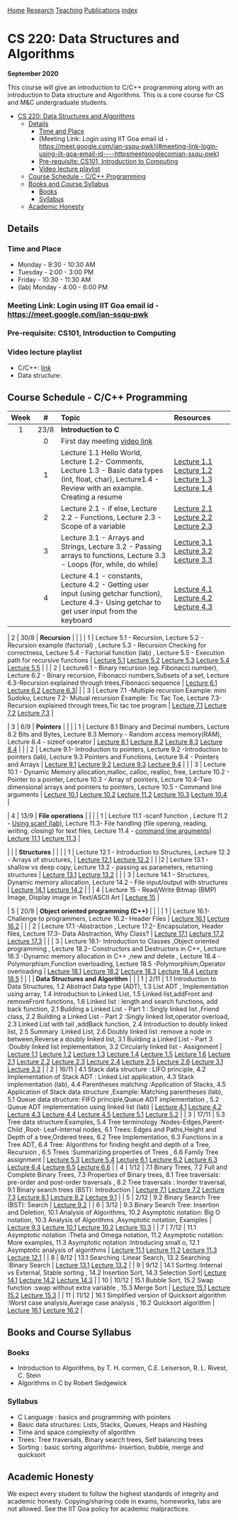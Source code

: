 [Home](http://www.iitgoa.ac.in/~sreejithav/index.html#home) [Research](http://www.iitgoa.ac.in/~sreejithav/index.html#research)
[Teaching](http://www.iitgoa.ac.in/~sreejithav/index.html#teaching)
[Publications](http://www.iitgoa.ac.in/~sreejithav/index.html#publications)
[index](http://www.iitgoa.ac.in/~sreejithav/index.html#links)

# CS 220: Data Structures and Algorithms

**September 2020**

This course will give an introduction to C/C++ programming along with an introduction to Data structure and Algorithms. This is a core course for CS and M&C undergraduate students.

- [CS 220: Data Structures and Algorithms](#cs-220-data-structures-and-algorithms)
	- [Details](#details)
		- [Time and Place](#time-and-place)
		- [Meeting Link: Login using IIT Goa email id -  https://meet.google.com/ian-ssqu-pwk](#meeting-link-login-using-iit-goa-email-id----httpsmeetgooglecomian-ssqu-pwk)
		- [Pre-requisite: CS101, Introduction to Computing](#pre-requisite-cs101-introduction-to-computing)
		- [Video lecture playlist](#video-lecture-playlist)
	- [Course Schedule - C/C++ Programming](#course-schedule---cc-programming)
	- [Books and Course Syllabus](#books-and-course-syllabus)
		- [Books](#books)
		- [Syllabus](#syllabus)
	- [Academic Honesty](#academic-honesty)

## Details
### Time and Place
- Monday - 9:30 - 10:30 AM
- Tuesday - 2:00 - 3:00 PM
- Friday - 10:30 - 11:30 AM
- (lab) Monday - 4:00 - 6:00 PM
  
### Meeting Link: Login using IIT Goa email id -  https://meet.google.com/ian-ssqu-pwk

### Pre-requisite: CS101, Introduction to Computing

### Video lecture playlist
- C/C++: [link](https://www.youtube.com/watch?v=A9-HC0uBzJA&list=PLgOvAyZGFRoQZ0J5ggw5qyJ1h4Bzi_Tef)
- Data structure: 

				
## Course Schedule - C/C++ Programming
| Week  | # | Topic | Resources |
| :---: | :---: | :------------------------------------------------------------------------------------------------- | :------------------------------------------------------------------------------------- |
|	1 	|	23/8	| **Introduction to C** |		|
|		|	0	| First day meeting [video link](https://drive.google.com/file/d/1Tw2BlQgWq3CHNpW4PGrouEMNiVda-_71/view?usp=sharing)	|	|
|     |  1  | Lecture 1.1 Hello World, Lecture 1.2- Comments, Lecture 1.3 - Basic data types (int, float, char), Lecture1.4 - Review with an example. Creating a resume| [Lecture 1.1](https://www.youtube.com/watch?v=A9-HC0uBzJA&list=PLgOvAyZGFRoQZ0J5ggw5qyJ1h4Bzi_Tef&index=1) [Lecture 1.2](https://www.youtube.com/watch?v=tdw_nGQGmt4&list=PLgOvAyZGFRoQZ0J5ggw5qyJ1h4Bzi_Tef&index=2) [Lecture 1.3](https://www.youtube.com/watch?v=z9x6SZzqiiU&list=PLgOvAyZGFRoQZ0J5ggw5qyJ1h4Bzi_Tef&index=3) [Lecture 1.4](https://www.youtube.com/watch?v=L5i_aj0sj1Q&list=PLgOvAyZGFRoQZ0J5ggw5qyJ1h4Bzi_Tef&index=4) |
|      |  2  | Lecture 2.1 - if else, Lecture 2.2 - Functions, Lecture 2.3 - Scope of a variable | [Lecture 2.1](https://www.youtube.com/watch?v=mUlcWRMWA0A&list=PLgOvAyZGFRoQZ0J5ggw5qyJ1h4Bzi_Tef&index=5) [Lecture 2.2](https://www.youtube.com/watch?v=dQ1WHPr_3O8&list=PLgOvAyZGFRoQZ0J5ggw5qyJ1h4Bzi_Tef&index=6) [Lecture 2.3](https://www.youtube.com/watch?v=NBa2UTgA8AU&list=PLgOvAyZGFRoQZ0J5ggw5qyJ1h4Bzi_Tef&index=7)|
|     | 3   | Lecture 3.1 - Arrays and Strings, Lecture 3.2 - Passing arrays to functions, Lecture 3.3 - Loops (for, while, do while) | [Lecture 3.1](https://www.youtube.com/watch?v=bJRyCCsy9WM&list=PLgOvAyZGFRoQZ0J5ggw5qyJ1h4Bzi_Tef&index=8) [Lecture 3.2](https://www.youtube.com/watch?v=-O5gXYTdS5w&list=PLgOvAyZGFRoQZ0J5ggw5qyJ1h4Bzi_Tef&index=9) [Lecture 3.3](https://www.youtube.com/watch?v=45V_1eut2Ro&list=PLgOvAyZGFRoQZ0J5ggw5qyJ1h4Bzi_Tef&index=10) |
|		|	4	| Lecture 4.1 - constants, Lecture 4.2 - Getting user input (using getchar function), Lecture 4.3- Using getchar to get user input from the keyboard  | [Lecture 4.1](https://www.youtube.com/watch?v=epnfZ_vuTM8&list=PLgOvAyZGFRoQZ0J5ggw5qyJ1h4Bzi_Tef&index=11) [Lecture 4.2](https://www.youtube.com/watch?v=wQqhN_H-Wjs&list=PLgOvAyZGFRoQZ0J5ggw5qyJ1h4Bzi_Tef&index=12) [Lecture 4.3](https://www.youtube.com/watch?v=-pcDf8ZKNq0&list=PLgOvAyZGFRoQZ0J5ggw5qyJ1h4Bzi_Tef&index=13) |

|	2 	|	30/8	| **Recursion** |		|
|  | 1 | Lecture 5.1 - Recursion, Lecture 5.2 - Recursion example (factorial) , Lecture 5.3 - Recursion Checking for correctness, Lecture 5.4 - Factorial function (lab) , Lecture 5.5 - Execution path for recursive functions | [Lecture 5.1](https://www.youtube.com/watch?v=l04j4RyB5QE&list=PLgOvAyZGFRoQZ0J5ggw5qyJ1h4Bzi_Tef&index=15) [Lecture 5.2](https://www.youtube.com/watch?v=Ne5gl65Rby0&list=PLgOvAyZGFRoQZ0J5ggw5qyJ1h4Bzi_Tef&index=16) [Lecture 5.3](https://www.youtube.com/watch?v=B8W2umlyciI&list=PLgOvAyZGFRoQZ0J5ggw5qyJ1h4Bzi_Tef&index=17) [Lecture 5.4](https://www.youtube.com/watch?v=-wgS5sk7b4g&list=PLgOvAyZGFRoQZ0J5ggw5qyJ1h4Bzi_Tef&index=18) [Lecture 5.5](https://www.youtube.com/watch?v=E1xFvy7wh5g&list=PLgOvAyZGFRoQZ0J5ggw5qyJ1h4Bzi_Tef&index=19) |
| | 2 | Lecture6.1 - Binary recursion (eg. Fibonacci number), Lecture 6.2 - Binary recursion, Fibonacci numbers,Subsets of a set, Lecture 6.3-Recursion explained through trees,Fibonacci sequence | [Lecture 6.1](https://www.youtube.com/watch?v=VI0Wkb3DrX8&list=PLgOvAyZGFRoQZ0J5ggw5qyJ1h4Bzi_Tef&index=20) [Lecture 6.2](https://www.youtube.com/watch?v=mQtnN0gHtbU&list=PLgOvAyZGFRoQZ0J5ggw5qyJ1h4Bzi_Tef&index=21) [Lecture 6.3](https://www.youtube.com/watch?v=e2B6dpiOEco&list=PLgOvAyZGFRoQZ0J5ggw5qyJ1h4Bzi_Tef&index=43)|
|  | 3   | Lecture 7.1 -Multiple recursion Example: mini Sudoku, Lecture 7.2- Mutual recursion Example: Tic Tac Toe,  Lecture 7.3-Recursion explained through trees,Tic tac toe program | [Lecture 7.1](https://www.youtube.com/watch?v=VODlsdr-_vw&list=PLgOvAyZGFRoQZ0J5ggw5qyJ1h4Bzi_Tef&index=22) [Lecture 7.2](https://www.youtube.com/watch?v=T_N0s-z2unk&list=PLgOvAyZGFRoQZ0J5ggw5qyJ1h4Bzi_Tef&index=23) [Lecture 7.3](https://www.youtube.com/watch?v=u4SSJIqLkSs&list=PLgOvAyZGFRoQZ0J5ggw5qyJ1h4Bzi_Tef&index=44)   |

|	3 	|	6/9	| **Pointers** |		|
|  |  1  | Lecture 8.1 Binary and Decimal numbers, Lecture 8.2 Bits and Bytes, Lecture 8.3 Memory - Random access memory(RAM), Lecture 8.4 - sizeof operator    | [Lecture 8.1](https://www.youtube.com/watch?v=K06E1d6C__Y&list=PLgOvAyZGFRoQZ0J5ggw5qyJ1h4Bzi_Tef&index=24) [Lecture 8.2](https://www.youtube.com/watch?v=u5ba5Zq-kvg&list=PLgOvAyZGFRoQZ0J5ggw5qyJ1h4Bzi_Tef&index=25)  [Lecture 8.3](https://www.youtube.com/watch?v=fffYifItvqg&list=PLgOvAyZGFRoQZ0J5ggw5qyJ1h4Bzi_Tef&index=26) [Lecture 8.4](https://www.youtube.com/watch?v=twFE9uduK1c&list=PLgOvAyZGFRoQZ0J5ggw5qyJ1h4Bzi_Tef&index=27)     |
|  | 2 | Lecture 9.1- Introduction to pointers, Lecture 9.2 -Introduction to pointers (lab), Lecture 9.3 Pointers and Functions, Lecture 9.4 - Pointers and Arrays | [Lecture 9.1](https://www.youtube.com/watch?v=0oZUB-iPbuM&list=PLgOvAyZGFRoQZ0J5ggw5qyJ1h4Bzi_Tef&index=28) [Lecture 9.2](https://www.youtube.com/watch?v=xKPZrwmO1nc&list=PLgOvAyZGFRoQZ0J5ggw5qyJ1h4Bzi_Tef&index=29) [Lecture 9.3](https://www.youtube.com/watch?v=KrCq7USMOCY&list=PLgOvAyZGFRoQZ0J5ggw5qyJ1h4Bzi_Tef&index=30) [Lecture 9.4](https://www.youtube.com/watch?v=vct3tTOy_mE&list=PLgOvAyZGFRoQZ0J5ggw5qyJ1h4Bzi_Tef&index=31) |
|  | 3 | Lecture 10.1 - Dynamic Memory allocation,malloc, calloc, realloc, free, Lecture 10.2 - Pointer to a pointer, Lecture 10.3 - Array of pointers, Lecture 10.4-Two dimensional arrays and pointers to pointers, Lecture 10.5 - Command line arguments  | [Lecture 10.1](https://www.youtube.com/watch?v=0gWw2DRJBbA&list=PLgOvAyZGFRoQZ0J5ggw5qyJ1h4Bzi_Tef&index=32) [Lecture 10.2](https://www.youtube.com/watch?v=o-13gwCGyfQ&list=PLgOvAyZGFRoQZ0J5ggw5qyJ1h4Bzi_Tef&index=39) [Lecture 11.2](https://www.youtube.com/watch?v=AGrFkYxf-3k&list=PLgOvAyZGFRoQZ0J5ggw5qyJ1h4Bzi_Tef&index=40)  [Lecture 10.3](https://www.youtube.com/watch?v=lSEPFTjWIRM&list=PLgOvAyZGFRoQZ0J5ggw5qyJ1h4Bzi_Tef&index=41) [Lecture 10.4](https://www.youtube.com/watch?v=WfStdR7ik_I&list=PLgOvAyZGFRoQZ0J5ggw5qyJ1h4Bzi_Tef&index=42) |

|	4 	|	13/9	| **File operations** |		|
|  | 1 | Lecture 11.1 -scanf function , Lecture 11.2 - [Using scanf (lab)](https://www.youtube.com/watch?v=NmTgKzJO87g), Lecture 11.3- File handling (file opening, reading, writing, closing) for text files, Lecture 11.4 - [command line arguments](https://www.youtube.com/watch?v=WfStdR7ik_I)| [Lecture 11.1](https://www.youtube.com/watch?v=io3G_fTBlq4&list=PLgOvAyZGFRoQZ0J5ggw5qyJ1h4Bzi_Tef&index=33)  [Lecture 11.3](https://www.youtube.com/watch?v=1Ev2Qjq8vS8&list=PLgOvAyZGFRoQZ0J5ggw5qyJ1h4Bzi_Tef&index=34) |

|	 	|		| **Structures** |		|
|	| 1	| Lecture 12.1 - Introduction to Structures, Lecture 12.2 - Arrays of structures, | [Lecture 12.1](https://www.youtube.com/watch?v=5pUKhtIPRCU&list=PLgOvAyZGFRoQZ0J5ggw5qyJ1h4Bzi_Tef&index=35) [Lecture 12.2](https://www.youtube.com/watch?v=-ByQZefwybU&list=PLgOvAyZGFRoQZ0J5ggw5qyJ1h4Bzi_Tef&index=36) |
|	|2	| Lecture 13.1 - shallow vs deep copy, Lecture 13.2 - passing as parameters, returning structures | [Lecture 13.1](https://www.youtube.com/watch?v=PpT8Rlk8hiI&list=PLgOvAyZGFRoQZ0J5ggw5qyJ1h4Bzi_Tef&index=37)  [Lecture 13.2](https://www.youtube.com/watch?v=rX22e7ZwkWk&list=PLgOvAyZGFRoQZ0J5ggw5qyJ1h4Bzi_Tef&index=38)  |
|  | 3 | Lecture 14.1 - Structures, Dynamic memory allocation, Lecture 14.2 - File input/output with structures | [Lecture 14.1](https://www.youtube.com/watch?v=hl8HmCyeGJs&list=PLgOvAyZGFRoQZ0J5ggw5qyJ1h4Bzi_Tef&index=46) [Lecture 14.2](https://www.youtube.com/watch?v=YJik_WIk1Q4&list=PLgOvAyZGFRoQZ0J5ggw5qyJ1h4Bzi_Tef&index=47)   |
|  | 4 | Lecture 15 - Read/Write Bitmap (BMP) Image, Display image in Text/ASCII Art  | [Lecture 15](https://www.youtube.com/watch?v=xB0ifokXdWs&list=PLgOvAyZGFRoQZ0J5ggw5qyJ1h4Bzi_Tef&index=48)    |

|	5	|	20/9	| **Object oriented programming (C++)**	|	|
|  | 1 | Lecture 16.1- Challenge to programmers, Lecture 16.2- Header Files | [Lecture 16.1](https://www.youtube.com/watch?v=t1B8I3mmE7U&list=PLgOvAyZGFRoQZ0J5ggw5qyJ1h4Bzi_Tef&index=49) [Lecture 16.2](https://www.youtube.com/watch?v=ljQA8xBC860&list=PLgOvAyZGFRoQZ0J5ggw5qyJ1h4Bzi_Tef&index=50) |
|  | 2 | Lecture 17.1 -Abstraction , Lecture 17.2- Encapsulation, Header files,  Lecture 17.3- Data Abstraction, Why Class? | [Lecture 17.1](https://www.youtube.com/watch?v=IOfaMct5X7E&list=PLgOvAyZGFRoQZ0J5ggw5qyJ1h4Bzi_Tef&index=51) [Lecture 17.2](https://www.youtube.com/watch?v=SaxM0p-d4qk&list=PLgOvAyZGFRoQZ0J5ggw5qyJ1h4Bzi_Tef&index=52) [Lecture 17.3](https://www.youtube.com/watch?v=1Usb1GuX3Lw&list=PLgOvAyZGFRoQZ0J5ggw5qyJ1h4Bzi_Tef&index=53)   |
|  |  3 | Lecture 18.1- Introduction to Classes ,Object oriented programming , Lecture 18.2- Constructors and Destructors in C++, Lecture 18.3 -Dynamic memory allocation in C++ ,new and delete , Lecture 18.4 -Polymorphism,Function overloading, Lecture 18.5 -Polymorphism,Operator overloading  | [Lecture 18.1](https://www.youtube.com/watch?v=BzuAJbPYVWo&list=PLgOvAyZGFRoQZ0J5ggw5qyJ1h4Bzi_Tef&index=54) [Lecture 18.2](https://www.youtube.com/watch?v=uIjgl6qBfFc&list=PLgOvAyZGFRoQZ0J5ggw5qyJ1h4Bzi_Tef&index=55) [Lecture 18.3](https://www.youtube.com/watch?v=0XKzIMtCNac&list=PLgOvAyZGFRoQZ0J5ggw5qyJ1h4Bzi_Tef&index=56) [Lecture 18.4](https://www.youtube.com/watch?v=AXwfSxF_1CE&list=PLgOvAyZGFRoQZ0J5ggw5qyJ1h4Bzi_Tef&index=57 )  [Lecture 18.5](https://www.youtube.com/watch?v=QJtDOKOcc2w&list=PLgOvAyZGFRoQZ0J5ggw5qyJ1h4Bzi_Tef&index=58)  |
|    |    | **Data Structures and Algorithm**   |    |
| 1 | 2/11 | 1.1 Introduction to Data Structures, 1.2 Abstract Data type (ADT), 1.3 List ADT , Implementation using array, 1.4 Introduction to Linked List, 1.5 Linked list,addFront and removeFront functions, 1.6 Linked list : length and search functions, add back function, 2.1 Building a Linked List - Part 1 : Singly linked list ,Friend class, 2.2 Building a Linked List - Part 2 :Singly linked list,operator overload, 2.3 Linked List with tail ,addBack function, 2.4 Introduction to doubly linked list, 2.5 Summary :Linked List, 2.6 Doubly linked list :remove a node in between,Reverse a doubly linked list, 3.1 Building a Linked List - Part 3 :Doubly linked list implementation, 3.2 Circularly linked list - Assignment  | [Lecture 1.1](https://www.youtube.com/watch?v=oE8PrYbz8Fc&list=PLgOvAyZGFRoSKBxqG9lbhtz9cVeLDsZnp) [Lecture 1.2](https://www.youtube.com/watch?v=mcDi1i12kkk&list=PLgOvAyZGFRoSKBxqG9lbhtz9cVeLDsZnp&index=2)  [Lecture 1.3](https://www.youtube.com/watch?v=J5rC_sxwMfI&list=PLgOvAyZGFRoSKBxqG9lbhtz9cVeLDsZnp&index=3)  [Lecture 1.4](https://www.youtube.com/watch?v=QheIA9rtYXA&list=PLgOvAyZGFRoSKBxqG9lbhtz9cVeLDsZnp&index=4)  [Lecture 1.5](https://www.youtube.com/watch?v=McI-Mcv8ijo&list=PLgOvAyZGFRoSKBxqG9lbhtz9cVeLDsZnp&index=5)  [Lecture 1.6](https://www.youtube.com/watch?v=6HW8WSgEoIA&list=PLgOvAyZGFRoSKBxqG9lbhtz9cVeLDsZnp&index=6)  [Lecture 2.1](https://www.youtube.com/watch?v=cL1JCIRgU3s&list=PLgOvAyZGFRoSKBxqG9lbhtz9cVeLDsZnp&index=7)  [Lecture 2.2](https://www.youtube.com/watch?v=a7oPsdJp_io&list=PLgOvAyZGFRoSKBxqG9lbhtz9cVeLDsZnp&index=8)  [Lecture 2.3](https://www.youtube.com/watch?v=QLY4vvFh3hc&list=PLgOvAyZGFRoSKBxqG9lbhtz9cVeLDsZnp&index=9)  [Lecture 2.4](https://www.youtube.com/watch?v=rFoeKM46hXU&list=PLgOvAyZGFRoSKBxqG9lbhtz9cVeLDsZnp&index=10)  [Lecture 2.5](https://www.youtube.com/watch?v=4UdudnX9JQs&list=PLgOvAyZGFRoSKBxqG9lbhtz9cVeLDsZnp&index=11)  [Lecture 2.6](https://www.youtube.com/watch?v=0bJNrMZ3rtI&list=PLgOvAyZGFRoSKBxqG9lbhtz9cVeLDsZnp&index=12)  [Lecture 3.1](https://www.youtube.com/watch?v=537Zjlr5fJQ&list=PLgOvAyZGFRoSKBxqG9lbhtz9cVeLDsZnp&index=13)  [Lecture 3.2](https://www.youtube.com/watch?v=c0ZMmeCBAEw&list=PLgOvAyZGFRoSKBxqG9lbhtz9cVeLDsZnp&index=14)   |
| 2 |  16/11   | 4.1 Stack data structure : LIFO principle, 4.2 Implementation of Stack ADT : Linked List application, 4.3 Stack implementation (lab), 4.4 Parentheses matching :Application of Stacks, 4.5 Application of Stack data structure ,Example: Matching parentheses (lab), 5.1 Queue data structure: FIFO principle,Queue ADT implementation , 5.2 Queue ADT implementation using linked list (lab)         | [Lecture 4.1](https://www.youtube.com/watch?v=0_zDc_NFnnA&list=PLgOvAyZGFRoSKBxqG9lbhtz9cVeLDsZnp&index=15)  [Lecture 4.2](https://www.youtube.com/watch?v=kysSgG9aCcI&list=PLgOvAyZGFRoSKBxqG9lbhtz9cVeLDsZnp&index=16)  [Lecture 4.3](https://www.youtube.com/watch?v=nOBXGXLXY7o&list=PLgOvAyZGFRoSKBxqG9lbhtz9cVeLDsZnp&index=17) [Lecture 4.4](https://www.youtube.com/watch?v=YJJhOhJ_ukA&list=PLgOvAyZGFRoSKBxqG9lbhtz9cVeLDsZnp&index=18)  [Lecture 4.5](https://www.youtube.com/watch?v=D4SjiXxkyNw&list=PLgOvAyZGFRoSKBxqG9lbhtz9cVeLDsZnp&index=19) [Lecture 5.1](https://www.youtube.com/watch?v=bke9lr_1U4o&list=PLgOvAyZGFRoSKBxqG9lbhtz9cVeLDsZnp&index=20) [Lecture 5.2](https://www.youtube.com/watch?v=-H-vgtVDJlo&list=PLgOvAyZGFRoSKBxqG9lbhtz9cVeLDsZnp&index=21)        |
| 3  | 17/11    | 5.3 Tree data structure:Examples, 5.4 Tree terminology :Nodes-Edges,Parent-Child ,Root- Leaf-internal nodes, 6.1 Trees: Edges and Paths,Height and Depth of a tree,Ordered trees, 6.2 Tree Implementation, 6.3 Functions in a Tree ADT, 6.4 Tree: Algorithms for finding height and depth of a Tree, Recursion , 6.5 Trees :Summarizing properties of Trees , 6.6 Family Tree assignment       |  [Lecture 5.3](https://www.youtube.com/watch?v=f2q8NDblYIE&list=PLgOvAyZGFRoSKBxqG9lbhtz9cVeLDsZnp&index=22) [Lecture 5.4](https://www.youtube.com/watch?v=nwtg2f0kCKQ&list=PLgOvAyZGFRoSKBxqG9lbhtz9cVeLDsZnp&index=23) [Lecture 6.1](https://www.youtube.com/watch?v=yvX95FAipL4&list=PLgOvAyZGFRoSKBxqG9lbhtz9cVeLDsZnp&index=24) [Lecture 6.2](https://www.youtube.com/watch?v=4eSiHIy1c9o&list=PLgOvAyZGFRoSKBxqG9lbhtz9cVeLDsZnp&index=25) [Lecture 6.3](https://www.youtube.com/watch?v=vf3ZKh9MdYI&list=PLgOvAyZGFRoSKBxqG9lbhtz9cVeLDsZnp&index=26) [Lecture 6.4](https://www.youtube.com/watch?v=172p5em7ug8&list=PLgOvAyZGFRoSKBxqG9lbhtz9cVeLDsZnp&index=27) [Lecture 6.5](https://www.youtube.com/watch?v=2oLBIKyx_ts&list=PLgOvAyZGFRoSKBxqG9lbhtz9cVeLDsZnp&index=28) [Lecture 6.6](https://www.youtube.com/watch?v=RAdVizLD52E&list=PLgOvAyZGFRoSKBxqG9lbhtz9cVeLDsZnp&index=29)        |
| 4 | 1/12     |  7.1 Binary Trees, 7.2 Full and Complete Binary Trees, 7.3 Properties of Binary trees, 8.1 Tree traversals: pre-order and post-order traversals , 8.2 Tree traversals : Inorder traversal, 9.1 Binary search trees (BST): Introduction       |  [Lecture 7.1](https://www.youtube.com/watch?v=vEypowUIBRs&list=PLgOvAyZGFRoSKBxqG9lbhtz9cVeLDsZnp&index=30)  [Lecture 7.2](https://www.youtube.com/watch?v=myGPDTW1lS8&list=PLgOvAyZGFRoSKBxqG9lbhtz9cVeLDsZnp&index=31) [Lecture 7.3](https://www.youtube.com/watch?v=i-fakkIVkH8&list=PLgOvAyZGFRoSKBxqG9lbhtz9cVeLDsZnp&index=32) [Lecture 8.1](https://www.youtube.com/watch?v=VpyAFOUFAXA&list=PLgOvAyZGFRoSKBxqG9lbhtz9cVeLDsZnp&index=33) [Lecture 8.2](https://www.youtube.com/watch?v=BiONtA9tge0&list=PLgOvAyZGFRoSKBxqG9lbhtz9cVeLDsZnp&index=34) [Lecture 9.1](https://www.youtube.com/watch?v=urjdpW0RfKg&list=PLgOvAyZGFRoSKBxqG9lbhtz9cVeLDsZnp&index=35)             |
| 5 | 2/12     |  9.2 Binary Search Tree (BST): Search            |  [Lecture 9.2](https://www.youtube.com/watch?v=eteSlnmGaDk&list=PLgOvAyZGFRoSKBxqG9lbhtz9cVeLDsZnp&index=36)          |
| 6 |  3/12 | 9.3 Binary Search Tree: Insertion and Deletion, 10.1 Analysis of Algorithms, 10.2 Asymptotic notation: Big O notation, 10.3 Analysis of Algorithms ,Asymptotic notation, Examples      | [Lecture 9.3](https://www.youtube.com/watch?v=FiFeR1JzFD0&list=PLgOvAyZGFRoSKBxqG9lbhtz9cVeLDsZnp&index=37) [Lecture 10.1](https://www.youtube.com/watch?v=U7gzw2wBApk&list=PLgOvAyZGFRoSKBxqG9lbhtz9cVeLDsZnp&index=38) [Lecture 10.2](https://www.youtube.com/watch?v=rjEBXpnn2Pg&list=PLgOvAyZGFRoSKBxqG9lbhtz9cVeLDsZnp&index=39) [Lecture 10.3](https://www.youtube.com/watch?v=8IZcRl_7wmk&list=PLgOvAyZGFRoSKBxqG9lbhtz9cVeLDsZnp&index=40)             | 
| 7 | 7/12 | 11.1 Asymptotic notation :Theta and Omega notation, 11.2 Asymptotic notation: More examples, 11.3 Asymptotic notation :Introducing small o, 12.1 Asymptotic analysis of algorithms | [Lecture 11.1](https://www.youtube.com/watch?v=eXsiLKBlPQw&list=PLgOvAyZGFRoSKBxqG9lbhtz9cVeLDsZnp&index=41) [Lecture 11.2](https://www.youtube.com/watch?v=Jpavke-XCZw&list=PLgOvAyZGFRoSKBxqG9lbhtz9cVeLDsZnp&index=42) [Lecture 11.3](https://www.youtube.com/watch?v=UGkgI0Xvwh0&list=PLgOvAyZGFRoSKBxqG9lbhtz9cVeLDsZnp&index=43) [Lecture 12.1](https://www.youtube.com/watch?v=-yLXxx_QgqA&list=PLgOvAyZGFRoSKBxqG9lbhtz9cVeLDsZnp&index=44)       |
| 8 | 8/12  | 13.1 Searching :Linear Search, 13.2 Searching :Binary Search                   | [Lecture 13.1](https://www.youtube.com/watch?v=WOz4806bG_0&list=PLgOvAyZGFRoSKBxqG9lbhtz9cVeLDsZnp&index=45)  [Lecture 13.2](https://www.youtube.com/watch?v=pyRx_3xrs8g&list=PLgOvAyZGFRoSKBxqG9lbhtz9cVeLDsZnp&index=46)           |
| 9 | 9/12 | 14.1 Sorting :Internal vs External, Stable sorting , 14.2 Insertion Sort, 14.3 Selection Sort| [Lecture 14.1](https://www.youtube.com/watch?v=UVxX728JR00&list=PLgOvAyZGFRoSKBxqG9lbhtz9cVeLDsZnp&index=47)  [Lecture 14.2](https://www.youtube.com/watch?v=ksqYNYYpXOA&list=PLgOvAyZGFRoSKBxqG9lbhtz9cVeLDsZnp&index=48) [Lecture 14.3](https://www.youtube.com/watch?v=l6xGWArPJSc&list=PLgOvAyZGFRoSKBxqG9lbhtz9cVeLDsZnp&index=49)     |
| 10  |  10/12  |  15.1 Bubble Sort, 15.2 Swap function :swap without extra variable , 15.3 Merge Sort    | [Lecture 15.1](https://www.youtube.com/watch?v=LqewSyzoTYc&list=PLgOvAyZGFRoSKBxqG9lbhtz9cVeLDsZnp&index=50) [Lecture 15.2](https://www.youtube.com/watch?v=y_5CFcKkc-8&list=PLgOvAyZGFRoSKBxqG9lbhtz9cVeLDsZnp&index=51) [Lecture 15.3](https://www.youtube.com/watch?v=LVmWgba61iM&list=PLgOvAyZGFRoSKBxqG9lbhtz9cVeLDsZnp&index=52)     |
| 11  | 11/12     |  16.1 Simplified version of Quicksort algorithm :Worst case analysis,Average case analysis , 16.2 Quicksort algorithm     | [Lecture 16.1](https://www.youtube.com/watch?v=MW-dP_Sq2R8&list=PLgOvAyZGFRoSKBxqG9lbhtz9cVeLDsZnp&index=53)  [Lecture 16.2](https://www.youtube.com/watch?v=1BgA7G6R9BI&list=PLgOvAyZGFRoSKBxqG9lbhtz9cVeLDsZnp&index=54)         |


## Books and Course Syllabus
### Books
- Introduction to Algorithms, by T. H. cormen, C.E. Leiserson, R. L. Rivest, C. Stein
- Algorithms in C by Robert Sedgewick
  

### Syllabus
- C Language : basics and programming with pointers
- Basic data structures: Lists, Stacks, Queues, Heaps and Hashing 
- Time and space complexity of algorithm 
- Trees: Tree traversals, Binary search trees, Self balancing trees
- Sorting : basic sorting algorithms- Insertion, bubble, merge and quicksort

## Academic Honesty
We expect every student to follow the highest standards of integrity and academic honesty. Copying/sharing code in exams, homeworks, labs are not allowed. See the IIT Goa policy for academic malpractices.   




